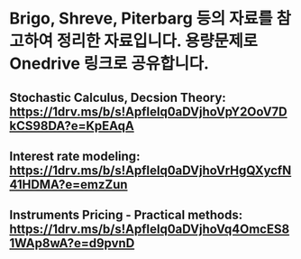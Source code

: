# Brigo, Shreve, Piterbarg 등의 자료를 참고하여 정리한 자료입니다. 용량문제로 Onedrive 링크로 공유합니다.

## Stochastic Calculus, Decsion Theory: https://1drv.ms/b/s!ApfIelq0aDVjhoVpY2OoV7DkCS98DA?e=KpEAqA
## Interest rate modeling: https://1drv.ms/b/s!ApfIelq0aDVjhoVrHgQXycfN41HDMA?e=emzZun
## Instruments Pricing - Practical methods: https://1drv.ms/b/s!ApfIelq0aDVjhoVq4OmcES81WAp8wA?e=d9pvnD 
